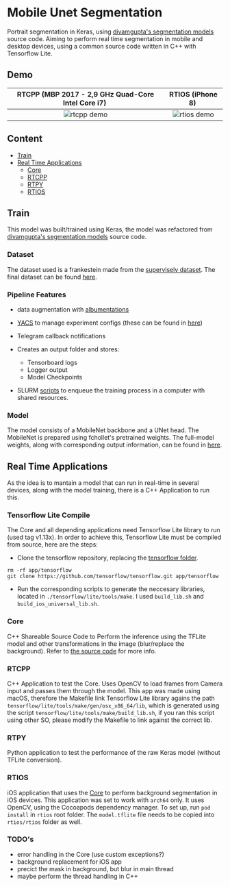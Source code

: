 
# Mobile Unet Segmentation

Portrait segmentation in Keras, using [divamgupta's segmentation models](https://github.com/divamgupta/image-segmentation-keras) source code. Aiming to perform real time segmentation in mobile and desktop devices, using a common source code written in C++ with Tensorflow Lite.

## Demo

| RTCPP (MBP 2017 - 2,9 GHz Quad-Core Intel Core i7) | RTIOS (iPhone 8) |
| :---: | :---: |
| ![rtcpp demo](./demo/demo_rtcpp.gif) | ![rtios demo](./demo/demo_rtios.gif) |

## Content

- [Train](#train)
- [Real Time Applications](#real-time-applications)
    - [Core](#core)
    - [RTCPP](#rtcpp)
    - [RTPY](#rtpy)
    - [RTIOS](#rtios)


## Train

This model was built/trained using Keras, the model was refactored from [divamgupta's segmentation models](https://github.com/divamgupta/image-segmentation-keras) source code.

### Dataset

The dataset used is a frankestein made from the [supervisely dataset](http://supervise.ly/). The final dataset can be found [here](https://drive.google.com/drive/folders/1uVEgfBRE2x_RnPYRUj0QL6AJNPfvxYHM?usp=sharing).

### Pipeline Features

- data augmentation with [albumentations](https://github.com/albumentations-team/albumentations)
- [YACS](https://github.com/rbgirshick/yacs) to manage experiment configs (these can be found in [here](./configs))
- Telegram callback notifications 
- Creates an output folder and stores:

    - Tensorboard logs
    - Logger output
    - Model Checkpoints

- SLURM [scripts](./slurm) to enqueue the training process in a computer with shared resources.

### Model

The model consists of a MobileNet backbone and a UNet head. The MobileNet is prepared using fchollet's pretrained weights.
The full-model weights, along with corresponding output information, can be found in [here](https://drive.google.com/drive/folders/1fvmbBIBeCga2cKpGz47mRe98OCkQ_TOF?usp=sharing).

## Real Time Applications

As the idea is to mantain a model that can run in real-time in several devices, along with the model training, there is a C++ Application to run this.

### Tensorflow Lite Compile

The Core and all depending applications need Tensorflow Lite library to run (used tag v1.13x). In order to achieve this, Tensorflow Lite must be compiled from source, here are the steps:

- Clone the tensorflow repository, replacing the [tensorflow folder](./app/tensorflow).
```
rm -rf app/tensorflow
git clone https://github.com/tensorflow/tensorflow.git app/tensorflow
```
- Run the corresponding scripts to generate the neccesary libraries, located in `./tensorflow/lite/tools/make`. I used `build_lib.sh` and `build_ios_universal_lib.sh`.


### Core

C++ Shareable Source Code to Perform the inference using the TFLite model and other transformations in the image (blur/replace the background).
Refer to [the source code](./app/core) for more info.

### RTCPP

C++ Application to test the Core. Uses OpenCV to load frames from Camera input and passes them through the model.
This app was made using macOS, therefore the Makefile link Tensorflow Lite library agains the path `tensorflow/lite/tools/make/gen/osx_x86_64/lib`, which is generated using the script `tensorflow/lite/tools/make/build_lib.sh`, if you ran this script using other SO, please modify the Makefile to link against the correct lib.


### RTPY

Python application to test the performance of the raw Keras model (without TFLite conversion).


### RTIOS

iOS application that uses the [Core](#core) to perform background segmentation in iOS devices. This application was set to work with `arch64` only.
It uses OpenCV, using the Cocoapods dependency manager. To set up, run `pod install` in `rtios` root folder. The `model.tflite` file needs to be copied into `rtios/rtios` folder as well. 

### TODO's

- error handling in the Core (use custom exceptions?)
- background replacement for iOS app
- precict the mask in background, but blur in main thread
- maybe perform the thread handling in C++
